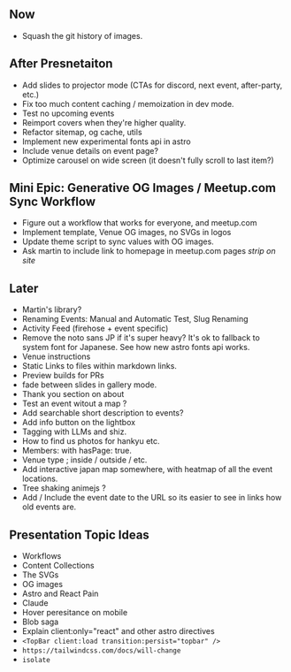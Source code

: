 ## Now

- Squash the git history of images.

## After Presnetaiton

- Add slides to projector mode (CTAs for discord, next event, after-party, etc.)
- Fix too much content caching / memoization in dev mode.
- Test no upcoming events
- Reimport covers when they're higher quality.
- Refactor sitemap, og cache, utils
- Implement new experimental fonts api in astro
- Include venue details on event page?
- Optimize carousel on wide screen (it doesn't fully scroll to last item?)

## Mini Epic: Generative OG Images / Meetup.com Sync Workflow

- Figure out a workflow that works for everyone, and meetup.com
- Implement template, Venue OG images, no SVGs in logos
- Update theme script to sync values with OG images.
- Ask martin to include link to homepage in meetup.com pages _strip on site_

## Later

- Martin's library?
- Renaming Events: Manual and Automatic Test, Slug Renaming
- Activity Feed (firehose + event specific)
- Remove the noto sans JP if it's super heavy? It's ok to fallback to system font for Japanese. See how new astro fonts api works.
- Venue instructions
- Static Links to files within markdown links.
- Preview builds for PRs
- fade between slides in gallery mode.
- Thank you section on about
- Test an event witout a map ?
- Add searchable short description to events?
- Add info button on the lightbox
- Tagging with LLMs and shiz.
- How to find us photos for hankyu etc.
- Members: with hasPage: true.
- Venue type ; inside / outside / etc.
- Add interactive japan map somewhere, with heatmap of all the event locations.
- Tree shaking animejs ?
- Add / Include the event date to the URL so its easier to see in links how old events are.

## Presentation Topic Ideas

- Workflows
- Content Collections
- The SVGs
- OG images
- Astro and React Pain
- Claude
- Hover peresitance on mobile
- Blob saga
- Explain client:only="react" and other astro directives
- `<TopBar client:load transition:persist="topbar" />`
- `https://tailwindcss.com/docs/will-change`
- `isolate`
